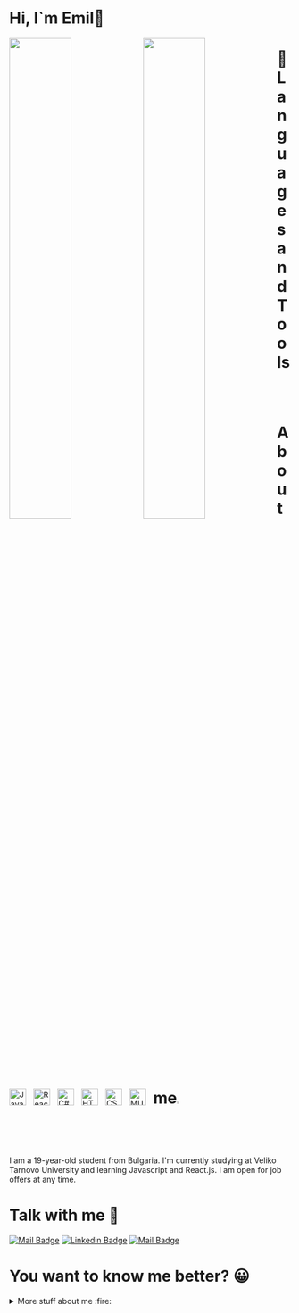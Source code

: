# Hi, I`m Emil👋
<img align="left" width="47%" src="https://github-readme-stats.vercel.app/api?username=EmilStanchev&show_icons=true&theme=gruvbox" />

<img align="left" style="margin-bottom:10%;" width="47%" src="https://github-readme-stats.vercel.app/api/top-langs/?username=EmilStanchev&layout=compact" />

# 🧰 Languages and Tools

<img align="left" alt="JavaScript" width="30px" style="padding-right:10px;" src="https://cdn.jsdelivr.net/gh/devicons/devicon/icons/javascript/javascript-plain.svg" />
<img align="left" alt="React" width="30px" style="padding-right:10px;" src="https://cdn.jsdelivr.net/gh/devicons/devicon/icons/react/react-original.svg" />
<img align="left" alt="C#" width="30px" style="padding-right:10px;" src="https://cdn.jsdelivr.net/gh/devicons/devicon/icons/csharp/csharp-original.svg" />
<img align="left" alt="HTML" width="30px" style="padding-right:10px;" src="https://cdn.jsdelivr.net/gh/devicons/devicon/icons/html5/html5-plain.svg" />
<img align="left" alt="CSS" width="30px" style="padding-right:10px;" src="https://cdn.jsdelivr.net/gh/devicons/devicon/icons/css3/css3-plain.svg" />
<img align="left" alt="MUI" width="30px" style="padding-right:10px;" src="https://cdn.jsdelivr.net/gh/devicons/devicon/icons/materialui/materialui-original.svg" />
<br />
<br />

# About me<img alt="About me" width="2%" src="https://user-images.githubusercontent.com/95076536/226442010-17468e01-484c-4f41-811d-650093abc054.png" />


<p> I am a 19-year-old student from Bulgaria. I'm currently studying at Veliko Tarnovo University and learning Javascript and React.js. 
I am open for job offers at any time.
</p>

# Talk with me :e-mail:


[![Mail Badge](https://img.shields.io/badge/-emilstan4ev03-c0392b?style=flat&labelColor=c0392b&logo=gmail&logoColor=white)](mailto:emilstan4ev03@gmail.com)
[![Linkedin Badge](https://img.shields.io/badge/-Emil-0e76a8?style=flat&labelColor=0e76a8&logo=linkedin&logoColor=white)](https://www.linkedin.com/in/emilstanchev/)
[![Mail Badge](https://img.shields.io/badge/-@emobe263-e84393?style=flat&labelColor=e84393&logo=instagram&logoColor=white)](https://instagram.com/emobe263/)
# You want to know me better? :grinning:
<details>
<summary>
More stuff about me :fire:
</summary>
<br >
I am a web developer based in Veliko Turnovo, Bulgaria, with a fervent dedication to mastering diverse programming languages and continually advancing my expertise in the realm of coding. Proficient in C# and ASP.NET and Javascript I demonstrate a robust command of MySQL, coupled with hands-on experience in React.js. <br>
Beyond my professional pursuits, I find fulfillment in extracurricular activities such as watching football, indulging in captivating TV series, and reading books. My multifaceted interests contribute to a well-rounded approach to both work and life, reflecting my commitment to continuous growth and excellence in the field of web development.
